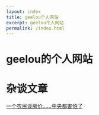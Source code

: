 ```yaml
---
layout: index
title: geelou个人网站
excerpt: geelou个人网站
permalink: /index.html
---
```


# geelou的个人网站 



# 杂谈文章 #
[一个农民谈房价……中央都害怕了](/blog/20151007.html)







